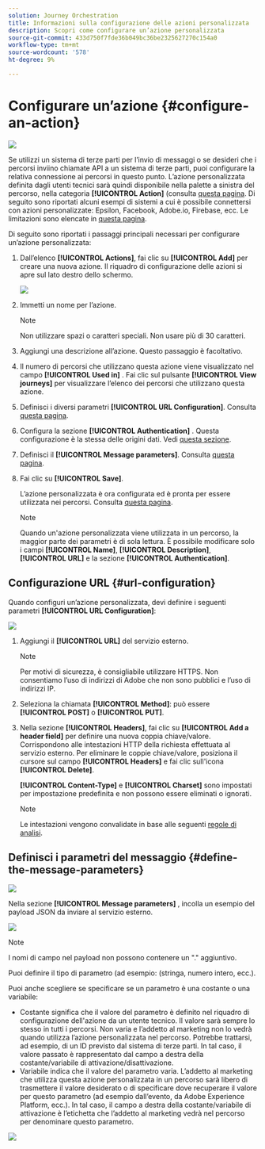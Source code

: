 ```yaml
---
solution: Journey Orchestration
title: Informazioni sulla configurazione delle azioni personalizzata
description: Scopri come configurare un’azione personalizzata
source-git-commit: 433d750f7fde36b049bc36be2325627270c154a0
workflow-type: tm+mt
source-wordcount: '578'
ht-degree: 9%

---
```


# Configurare un’azione {#configure-an-action}

![](../assets/do-not-localize/badge.png)

Se utilizzi un sistema di terze parti per l’invio di messaggi o se desideri che i percorsi inviino chiamate API a un sistema di terze parti, puoi configurare la relativa connessione ai percorsi in questo punto. L’azione personalizzata definita dagli utenti tecnici sarà quindi disponibile nella palette a sinistra del percorso, nella categoria **[!UICONTROL Action]** (consulta [questa pagina](../building-journeys/about-journey-activities.md#action-activities). Di seguito sono riportati alcuni esempi di sistemi a cui è possibile connettersi con azioni personalizzate: Epsilon, Facebook, Adobe.io, Firebase, ecc.
Le limitazioni sono elencate in [questa pagina](../building-journeys/limitations.md).

Di seguito sono riportati i passaggi principali necessari per configurare un’azione personalizzata:

1. Dall’elenco **[!UICONTROL Actions]**, fai clic su **[!UICONTROL Add]** per creare una nuova azione. Il riquadro di configurazione delle azioni si apre sul lato destro dello schermo.

   ![](../assets/custom2.png)

1. Immetti un nome per l’azione.

   >[!NOTE]
   >
   >Non utilizzare spazi o caratteri speciali. Non usare più di 30 caratteri.

1. Aggiungi una descrizione all’azione. Questo passaggio è facoltativo.
1. Il numero di percorsi che utilizzano questa azione viene visualizzato nel campo **[!UICONTROL Used in]** . Fai clic sul pulsante **[!UICONTROL View journeys]** per visualizzare l’elenco dei percorsi che utilizzano questa azione.
1. Definisci i diversi parametri **[!UICONTROL URL Configuration]**. Consulta [questa pagina](../action/about-custom-action-configuration.md#url-configuration).
1. Configura la sezione **[!UICONTROL Authentication]** . Questa configurazione è la stessa delle origini dati.  Vedi [questa sezione](../datasource/external-data-sources.md#section_wjp_nl5_nhb).
1. Definisci il **[!UICONTROL Message parameters]**. Consulta [questa pagina](../action/about-custom-action-configuration.md#define-the-message-parameters).
1. Fai clic su **[!UICONTROL Save]**.

   L’azione personalizzata è ora configurata ed è pronta per essere utilizzata nei percorsi. Consulta [questa pagina](../building-journeys/about-journey-activities.md#action-activities).

   >[!NOTE]
   >
   >Quando un&#39;azione personalizzata viene utilizzata in un percorso, la maggior parte dei parametri è di sola lettura. È possibile modificare solo i campi **[!UICONTROL Name]**, **[!UICONTROL Description]**, **[!UICONTROL URL]** e la sezione **[!UICONTROL Authentication]**.

## Configurazione URL {#url-configuration}

Quando configuri un’azione personalizzata, devi definire i seguenti parametri **[!UICONTROL URL Configuration]**:

![](../assets/journeyurlconfiguration.png)

1. Aggiungi il **[!UICONTROL URL]** del servizio esterno.

   >[!NOTE]
   >
   >Per motivi di sicurezza, è consigliabile utilizzare HTTPS. Non consentiamo l’uso di indirizzi di Adobe che non sono pubblici e l’uso di indirizzi IP.

1. Seleziona la chiamata **[!UICONTROL Method]**: può essere **[!UICONTROL POST]** o **[!UICONTROL PUT]**.
1. Nella sezione **[!UICONTROL Headers]**, fai clic su **[!UICONTROL Add a header field]** per definire una nuova coppia chiave/valore. Corrispondono alle intestazioni HTTP della richiesta effettuata al servizio esterno. Per eliminare le coppie chiave/valore, posiziona il cursore sul campo **[!UICONTROL Headers]** e fai clic sull&#39;icona **[!UICONTROL Delete]**.

   **[!UICONTROL Content-Type]** e  **[!UICONTROL Charset]** sono impostati per impostazione predefinita e non possono essere eliminati o ignorati.

   >[!NOTE]
   >
   >Le intestazioni vengono convalidate in base alle seguenti [regole di analisi](https://tools.ietf.org/html/rfc7230#section-3.2.4).

## Definisci i parametri del messaggio {#define-the-message-parameters}

![](../assets/messageparameterssection.png)

Nella sezione **[!UICONTROL Message parameters]** , incolla un esempio del payload JSON da inviare al servizio esterno.

![](../assets/customactionpayloadmessage.png)

>[!NOTE]
>
>I nomi di campo nel payload non possono contenere un &quot;.&quot; aggiuntivo.

Puoi definire il tipo di parametro (ad esempio: (stringa, numero intero, ecc.).

Puoi anche scegliere se specificare se un parametro è una costante o una variabile:

* Costante significa che il valore del parametro è definito nel riquadro di configurazione dell&#39;azione da un utente tecnico. Il valore sarà sempre lo stesso in tutti i percorsi. Non varia e l’addetto al marketing non lo vedrà quando utilizza l’azione personalizzata nel percorso. Potrebbe trattarsi, ad esempio, di un ID previsto dal sistema di terze parti. In tal caso, il valore passato è rappresentato dal campo a destra della costante/variabile di attivazione/disattivazione.
* Variabile indica che il valore del parametro varia. L’addetto al marketing che utilizza questa azione personalizzata in un percorso sarà libero di trasmettere il valore desiderato o di specificare dove recuperare il valore per questo parametro (ad esempio dall’evento, da Adobe Experience Platform, ecc.). In tal caso, il campo a destra della costante/variabile di attivazione è l’etichetta che l’addetto al marketing vedrà nel percorso per denominare questo parametro.

![](../assets/customactionpayloadmessage2.png)
